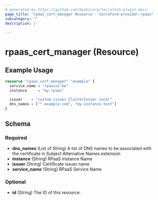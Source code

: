 ```yaml
---
# generated by https://github.com/hashicorp/terraform-plugin-docs
page_title: "rpaas_cert_manager Resource - terraform-provider-rpaas"
subcategory: ""
description: |-
  
---
```


# rpaas_cert_manager (Resource)



## Example Usage

```terraform
resource "rpaas_cert_manager" "example" {
  service_name = "rpaasv2-be"
  instance     = "my-rpaas"

  issuer    = "custom-issuer.ClusterIssuer.local"
  dns_names = ["*.example.com", "my-instance.test"]
}
```

<!-- schema generated by tfplugindocs -->
## Schema

### Required

- **dns_names** (List of String) A list of DNS names to be associated with the certificate in Subject Alternative Names extension
- **instance** (String) RPaaS Instance Name
- **issuer** (String) Certificate issuer name
- **service_name** (String) RPaaS Service Name

### Optional

- **id** (String) The ID of this resource.


